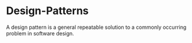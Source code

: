 # Design-Patterns
A design pattern is a general repeatable solution to a commonly occurring problem in software design.
